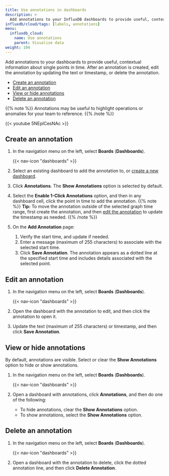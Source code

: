 ```yaml
---
title: Use annotations in dashboards
description: >
  Add annotations to your InfluxDB dashboards to provide useful, contextual information about single points in time.
influxdb/cloud/tags: [labels, annotations]
menu:
  influxdb_cloud:
    name: Use annotations
    parent: Visualize data
weight: 104
---
```


Add annotations to your dashboards to provide useful, contextual information about single points in time. After an annotation is created, edit the annotation by updating the text or timestamp, or delete the annotation.

- [Create an annotation](#create-an-annotation)
- [Edit an annotation](#edit-an-annotation)
- [View or hide annotations](#view-or-hide-annotations)
- [Delete an annotation](#delete-an-annotation)

{{% note %}}
Annotations may be useful to highlight operations or anomalies for your team to reference.
{{% /note %}}

{{< youtube 5NEplCesNAc >}}

## Create an annotation

1. In the navigation menu on the left, select **Boards** (**Dashboards**).

    {{< nav-icon "dashboards" >}}

2. Select an existing dashboard to add the annotation to, or [create a new dashboard](/influxdb/cloud/visualize-data/dashboards/create-dashboard/).
3. Click **Annotations**. The **Show Annotations** option is selected by default.
4. Select the **Enable 1-Click Annotations** option, and then in any dashboard cell, click the point in time to add the annotation.
  {{% note %}}
**Tip:** To move the annotation outside of the selected graph time range, first create the annotation, and then [edit the annotation](#edit-an-annotation) to update the timestamp as needed.
  {{% /note %}}
5. On the **Add Annotation** page:

   1. Verify the start time, and update if needed.
   2. Enter a message (maximum of 255 characters) to associate with the selected start time.
   3. Click **Save Annotation**. The annotation appears as a dotted line at the specified start time and includes details associated with the selected point.

## Edit an annotation

1.  In the navigation menu on the left, select **Boards** (**Dashboards**).

    {{< nav-icon "dashboards" >}}

2. Open the dashboard with the annotation to edit, and then click the annotation to open it.
3. Update the text (maximum of 255 characters) or timestamp, and then click **Save Annotation**.

## View or hide annotations

By default, annotations are visible.
Select or clear the **Show Annotations** option to hide or show annotations.

1.  In the navigation menu on the left, select **Boards** (**Dashboards**).

    {{< nav-icon "dashboards" >}}

2. Open a dashboard with annotations, click **Annotations**, and then do one of the following:
   - To hide annotations, clear the **Show Annotations** option.
   - To show annotations, select the **Show Annotations** option.

## Delete an annotation

1.  In the navigation menu on the left, select **Boards** (**Dashboards**).

    {{< nav-icon "dashboards" >}}
2. Open a dashboard with the annotation to delete, click the dotted annotation line, and then click **Delete Annotation**.
